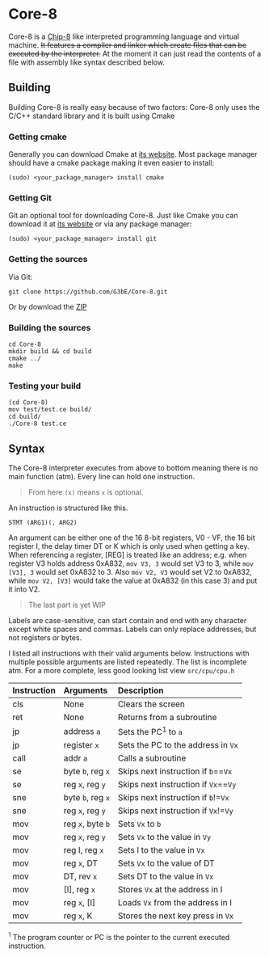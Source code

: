 # Core-8
Core-8 is a [Chip-8](http://devernay.free.fr/hacks/chip8/C8TECH10.HTM) like interpreted programming language and virtual machine.
~~It features a compiler and linker which create files that can be executed by the interpreter.~~
At the moment it can just read the contents of a file with assembly like syntax described below.

## Building
Building Core-8 is really easy because of two factors: Core-8 only uses the C/C++ standard library and it is built using Cmake
### Getting cmake
Generally you can download Cmake at [its website](https://cmake.org/download/).
Most package manager should have a cmake package making it even easier to install:
```
(sudo) <your_package_manager> install cmake
```
### Getting Git
Git an optional tool for downloading Core-8. Just like Cmake you can download it at [its website](https://git-scm.com/)
or via any package manager:
```
(sudo) <your_package_manager> install git
```
### Getting the sources
Via Git:
```
git clone https://github.com/G3bE/Core-8.git
```
Or by download the [ZIP](https://github.com/G3bE/Core-8/archive/master.zip)
### Building the sources
```
cd Core-8
mkdir build && cd build
cmake ../
make
```
### Testing your build
```
(cd Core-8)
mov test/test.ce build/
cd build/
./Core-8 test.ce
```

## Syntax
The Core-8 interpreter executes from above to bottom meaning there is no main function (atm).
Every line can hold one instruction.
> From here `(x)` means `x` is optional.

An instruction is structured like this.
```
STMT (ARG1)(, ARG2)
```
An argument can be either one of the 16 8-bit registers, V0 - VF, the 16 bit register I, the delay timer DT or K which is only
used when getting a key. <br>
When referencing a register, [REG] is treated like an address; e.g. when register V3 holds address 0xA832,
`mov V3, 3` would set V3 to 3, while `mov [V3], 3` would set 0xA832 to 3. Also `mov V2, V3` would set V2 to 0xA832,
while `mov V2, [V3]` would take the value at 0xA832 (in this case 3) and put it into V2.
> The last part is yet WIP

Labels are case-sensitive, can start contain and end with any character except white spaces and commas.
Labels can only replace addresses, but not registers or bytes.

I listed all instructions with their valid arguments below. Instructions with multiple possible arguments are listed repeatedly.
The list is incomplete atm. For a more complete, less good looking list view `src/cpu/cpu.h`

| Instruction |  Arguments      |   Description                      |
|-------------|:----------------|:-----------------------------------|
|cls          |None             |Clears the screen                   |
|ret          |None             |Returns from a subroutine           |
|jp           |address `a`      |Sets the PC<sup>1</sup> to `a`      |
|jp           |register `x`     |Sets the PC to the address in `Vx`  |
|call         |addr `a`         |Calls a subroutine                  |
|se           |byte `b`, reg `x`|Skips next instruction if `b`==`Vx` |
|se           |reg `x`, reg `y` |Skips next instruction if `Vx`==`Vy`|
|sne          |byte `b`, reg `x`|Skips next instruction if `b`!=`Vx` |
|sne          |reg `x`, reg `y` |Skips next instruction if `Vx`!=`Vy`|
|mov          |reg `x`, byte `b`|Sets `Vx` to `b`                    |
|mov          |reg `x`, reg `y` |Sets `Vx` to the value in `Vy`      |
|mov          |reg I, reg `x`   |Sets I to the value in `Vx`         |
|mov          |reg `x`, DT      |Sets `Vx` to the value of DT        |
|mov          |DT, rev `x`      |Sets DT to the value in `Vx`        |
|mov          |[I], reg `x`     |Stores `Vx` at the address in I     |
|mov          |reg `x`, [I]     |Loads `Vx` from the address in I    |
|mov          |reg `x`, K       |Stores the next key press in `Vx`   |

<sup>1</sup> The program counter or PC is the pointer to the current executed instruction.

